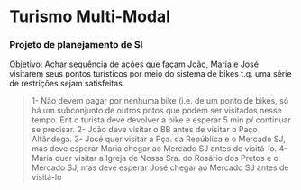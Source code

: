 # Turismo Multi-Modal
### Projeto de planejamento de SI

Objetivo: Achar sequência de ações que façam João, Maria e José visitarem seus pontos turísticos por meio do sistema de bikes t.q. uma série de restrições sejam satisfeitas.
>1- Não devem pagar por nenhuma bike (i.e. de um ponto de bikes, só há um subconjunto de outros pntos que podem ser visitados nesse tempo. Ent o turista deve devolver a bike e esperar 5 min p/ continuar se precisar.
>2- João deve visitar o BB antes de visitar o Paço Alfândega.
>3- José quer visitar a Pça. da República e o Mercado SJ, mas deve esperar Maria chegar ao Mercado SJ antes de visitá-lo.
>4- Maria quer visitar a Igreja de Nossa Sra. do Rosário dos Pretos e o Mercado SJ, mas deve esperar José chegar ao Mercado SJ antes de visitá-lo

